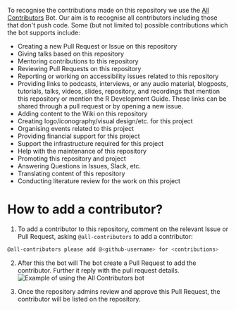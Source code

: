 To recognise the contributions made on this repository we use the [All Contributors](https://allcontributors.org/) Bot. 
Our aim is to recognise all contributors including those that don't push code. 
Some (but not limited to) possible contributions which the bot supports include:
- Creating a new Pull Request or Issue on this repository
- Giving talks based on this repository
- Mentoring contributions to this repository
- Reviewing Pull Requests on this repository
- Reporting or working on accessibility issues related to this repository
- Providing links to podcasts, interviews, or any audio material, blogposts, tutorials, talks, videos, slides, repository, and recordings that mention this repository or mention the R Development Guide.
These links can be shared through a pull request or by opening a new issue.
- Adding content to the Wiki on this repository
- Creating logo/iconography/visual design/etc. for this project
- Organising events related to this project
- Providing financial support for this project 
- Support the infrastructure required for this project
- Help with the maintenance of this repository
- Promoting this repository and project
- Answering Questions in Issues, Slack, etc.
- Translating content of this repository
- Conducting literature review for the work on this project

# How to add a contributor?

1. To add a contributor to this repository, comment on the relevant Issue or Pull Request, asking `@all-contributors` to add a contributor:
```sh
@all-contributors please add @<github-username> for <contributions>
```

2. After this the bot will The bot create a Pull Request to add the contributor. Further it reply with the pull request details. 
![Example of using the All Contributors bot]()

3. Once the repository admins review and approve this Pull Request, the contributor will be listed on the repository.

